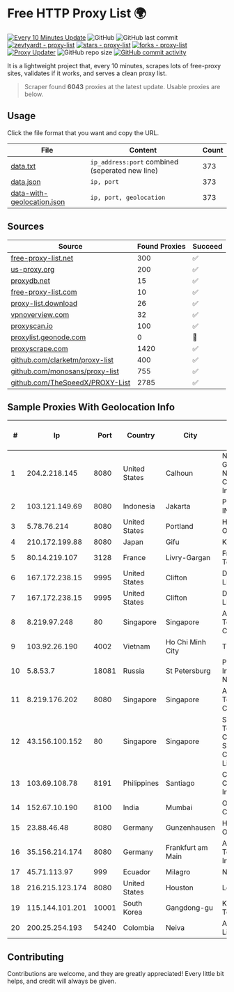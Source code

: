 
# Free HTTP Proxy List 🌍

[![Every 10 Minutes Update](https://github.com/mertguvencli/http-proxy-list/actions/workflows/main.yml/badge.svg?branch=main)](https://github.com/mertguvencli/http-proxy-list/actions/workflows/main.yml)
![GitHub](https://img.shields.io/github/license/mertguvencli/http-proxy-list)
![GitHub last commit](https://img.shields.io/github/last-commit/mertguvencli/http-proxy-list)
[![zevtyardt - proxy-list](https://img.shields.io/static/v1?label=zevtyardt&message=proxy-list&color=blue&logo=github)](https://github.com/zevtyardt/proxy-list "Go to GitHub repo")
[![stars - proxy-list](https://img.shields.io/github/stars/zevtyardt/proxy-list?style=social)](https://github.com/zevtyardt/proxy-list)
[![forks - proxy-list](https://img.shields.io/github/forks/zevtyardt/proxy-list?style=social)](https://github.com/zevtyardt/proxy-list)
[![Proxy Updater](https://github.com/zevtyardt/proxy-list/workflows/Proxy%20Updater/badge.svg)](https://github.com/zevtyardt/proxy-list/actions?query=workflow:"Proxy+Updater")
![GitHub repo size](https://img.shields.io/github/repo-size/zevtyardt/proxy-list)
[![GitHub commit activity](https://img.shields.io/github/commit-activity/m/zevtyardt/proxy-list?logo=commits)](https://github.com/zevtyardt/proxy-list/commits/main)

It is a lightweight project that, every 10 minutes, scrapes lots of free-proxy sites, validates if it works, and serves a clean proxy list.

> Scraper found **6043** proxies at the latest update. Usable proxies are below.

## Usage

Click the file format that you want and copy the URL.

|File|Content|Count|
|----|-------|-----|
|[data.txt](https://raw.githubusercontent.com/mertguvencli/http-proxy-list/main/proxy-list/data.txt)|`ip_address:port` combined (seperated new line)|373|
|[data.json](https://raw.githubusercontent.com/mertguvencli/http-proxy-list/main/proxy-list/data.json)|`ip, port`|373|
|[data-with-geolocation.json](https://raw.githubusercontent.com/mertguvencli/http-proxy-list/main/proxy-list/data-with-geolocation.json)|`ip, port, geolocation`|373|

## Sources

|Source|Found Proxies|Succeed|
|------|-------------|-------|
|[free-proxy-list.net](https://free-proxy-list.net)|300|✅|
|[us-proxy.org](https://www.us-proxy.org)|200|✅|
|[proxydb.net](http://proxydb.net)|15|✅|
|[free-proxy-list.com](https://free-proxy-list.com/?page=&port=&type%5B%5D=http&type%5B%5D=https&up_time=0&search=Search)|10|✅|
|[proxy-list.download](https://www.proxy-list.download/HTTP)|26|✅|
|[vpnoverview.com](https://vpnoverview.com/privacy/anonymous-browsing/free-proxy-servers)|32|✅|
|[proxyscan.io](https://www.proxyscan.io)|100|✅|
|[proxylist.geonode.com](https://proxylist.geonode.com/api/proxy-list?limit=300&page=1&sort_by=lastChecked&sort_type=desc&protocols=http,https)|0|🚫|
|[proxyscrape.com](https://api.proxyscrape.com/v2/?request=displayproxies&protocol=http&timeout=10000&country=all&ssl=all&anonymity=all)|1420|✅|
|[github.com/clarketm/proxy-list](https://raw.githubusercontent.com/clarketm/proxy-list/master/proxy-list-raw.txt)|400|✅|
|[github.com/monosans/proxy-list](https://raw.githubusercontent.com/monosans/proxy-list/main/proxies/http.txt)|755|✅|
|[github.com/TheSpeedX/PROXY-List](https://raw.githubusercontent.com/TheSpeedX/PROXY-List/master/http.txt)|2785|✅|


## Sample Proxies With Geolocation Info

|#|Ip|Port|Country|City|Internet Service Provider|
|-|--|----|-------|----|-------------------------|
|1|204.2.218.145|8080|United States|Calhoun|North Georgia Network Cooperative, Inc.|
|2|103.121.149.69|8080|Indonesia|Jakarta|PT EMERIO INDONESIA|
|3|5.78.76.214|8080|United States|Portland|Hetzner Online GmbH|
|4|210.172.199.88|8080|Japan|Gifu|KITAGATA|
|5|80.14.219.107|3128|France|Livry-Gargan|France Telecom|
|6|167.172.238.15|9995|United States|Clifton|DigitalOcean, LLC|
|7|167.172.238.15|9995|United States|Clifton|DigitalOcean, LLC|
|8|8.219.97.248|80|Singapore|Singapore|Alibaba (US) Technology Co., Ltd.|
|9|103.92.26.190|4002|Vietnam|Ho Chi Minh City|TLSOFT|
|10|5.8.53.7|18081|Russia|St Petersburg|Petersburg Internet Network ltd|
|11|8.219.176.202|8080|Singapore|Singapore|Alibaba (US) Technology Co., Ltd.|
|12|43.156.100.152|80|Singapore|Singapore|Shenzhen Tencent Computer Systems Company Limited|
|13|103.69.108.78|8191|Philippines|Santiago|CITI Cableworld Inc.|
|14|152.67.10.190|8100|India|Mumbai|Oracle Corporation|
|15|23.88.46.48|8080|Germany|Gunzenhausen|Hetzner Online GmbH|
|16|35.156.214.174|8080|Germany|Frankfurt am Main|Amazon Technologies Inc.|
|17|45.71.113.97|999|Ecuador|Milagro|Nedetel S.A.|
|18|216.215.123.174|8080|United States|Houston|Logix|
|19|115.144.101.201|10001|South Korea|Gangdong-gu|Korea Telecom|
|20|200.25.254.193|54240|Colombia|Neiva|Andinet ON Line|



## Contributing

Contributions are welcome, and they are greatly appreciated! Every
little bit helps, and credit will always be given.

